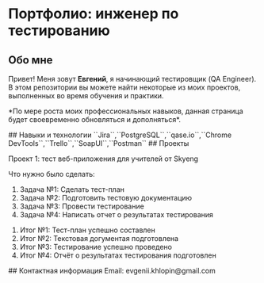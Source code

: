 # Портфолио: инженер по тестированию
## Обо мне
Привет! Меня зовут **Евгений**, я начинающий тестировщик (QA Engineer).
В этом репозитории вы можете найти некоторые из моих проектов, выполненных во время обучения и практики. 
<p>*По мере роста моих профессиональных навыков, данная страница будет своевременно обновляться и дополняться*.</p>
## Навыки и технологии
``Jira``,``PostgreSQL``,``qase.io``,``Chrome DevTools``,``Trello``,``SoapUI``,``Postman``
## Проекты
<p>Проект 1: тест веб-приложения для учителей от Skyeng</p>
<p>Что нужно было сделать:</p>
<ol>
<li>Задача №1: Cделать тест-план</li>
<li>Задача №2: Подготовить тестовую документацию</li>
<li>Задача №3: Провести тестирование</li>
<li>Задача №4: Написать отчет о результатах тестирования</li> 
</ol>
<ol>
<li>Итог №1: Тест-план успешно составлен</li>
<li>Итог №2: Текстовая догументая подготовлена</li>
<li>Итог №3: Тестирование успешно проведено</li>
<li>Итог №4: Отчёт о результатах тестирования подготовлен</li>
</ol>
## Контактная информация
Email: evgenii.khlopin@gmail.com
